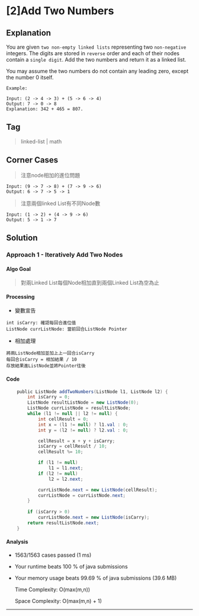 # [2]Add Two Numbers

## Explanation
You are given `two non-empty linked lists` representing two `non-negative` integers. The digits are stored in `reverse` order and each of their nodes contain a `single digit`. Add the two numbers and return it as a linked list.

You may assume the two numbers do not contain any leading zero, except the number 0 itself.
```
Example: 

Input: (2 -> 4 -> 3) + (5 -> 6 -> 4)
Output: 7 -> 0 -> 8
Explanation: 342 + 465 = 807.
```             
## Tag
> linked-list | math
## Corner Cases
> 注意node相加的進位問題
```
Input: (9 -> 7 -> 8) + (7 -> 9 -> 6)
Output: 6 -> 7 -> 5 -> 1
```
> 注意兩個linked List有不同Node數
```
Input: (1 -> 2) + (4 -> 9 -> 6)
Output: 5 -> 1 -> 7
```
## Solution
### Approach 1 - Iteratively Add Two Nodes
#### Algo Goal
> 對兩Linked List每個Node相加直到兩個Linked List為空為止
#### Processing
- 變數宣告
```
int isCarry: 確認每回合進位值
ListNode currListNode: 當前回合ListNode Pointer
```
- 相加處理
```
將兩ListNode相加並加上上一回合isCarry
每回合isCarry = 相加結果 / 10
存放結果進ListNode並將Pointer往後
```
#### Code
```JAVA
    public ListNode addTwoNumbers(ListNode l1, ListNode l2) {
        int isCarry = 0;
        ListNode resultListNode = new ListNode(0);
        ListNode currListNode = resultListNode;
        while (l1 != null || l2 != null) {
            int cellResult = 0;
            int x = (l1 != null) ? l1.val : 0;
            int y = (l2 != null) ? l2.val : 0;

            cellResult = x + y + isCarry;
            isCarry = cellResult / 10;
            cellResult %= 10;

            if (l1 != null)
                l1 = l1.next;
            if (l2 != null)
                l2 = l2.next;

            currListNode.next = new ListNode(cellResult);
            currListNode = currListNode.next;
        }
        
        if (isCarry > 0)
            currListNode.next = new ListNode(isCarry);
        return resultListNode.next;
    }
```
#### Analysis
* 1563/1563 cases passed (1 ms)
* Your runtime beats 100 % of java submissions
* Your memory usage beats 99.69 % of java submissions (39.6 MB)

    Time Complexity: O(max(m,n)) 
    
    Space Complexity: O(max(m,n) + 1)
---


